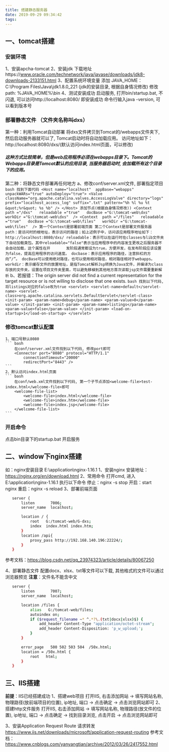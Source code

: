 ```yaml
---
title: 搭建静态服务器
date: 2019-09-29 09:34:42
tags:
---
```


## 一、tomcat搭建

### 安装环境
1、安装apcha-tomcat
2、安装jdk
    下载地址https://www.oracle.com/technetwork/java/javase/downloads/jdk8-downloads-2133151.html
3、配置系统环境变量
    添加 JAVA_HOME：C:\Program Files\Java\jdk1.8.0_221 (jdk的安装目录, 根据自身情况修改)
    修改 path: %JAVA_HOME%\bin
4、测试安装成功
    启动服务, 打开bin/startup.bat, 不闪退, 可以访问http://localhost:8080/ 即安装成功
    命令行输入java -version, 可以看到版本号
   
### 部署静态文件 （文件夹名称叫dxs）
第一种：利用Tomcat自动部署
    将dxs文件拷贝到Tomcat的/webapps文件夹下, 然后启动服务器就可以了, Tomcat启动时将自动加载应用。
    访问地址如下：http://localhost:8080/dxs/(默认访问index.html页面，可以修改)
##### 这种方式比较简单，但是web应用程序必须在webapps目录下。Tomcat的Webapps目录是Tomcat默认的应用目录, 当服务器启动时, 会加载所有这个目录下的应用。

第二种：将静态文件部署再任何地方
a、修改conf/server.xml文件, 部署指定项目
    ``` bash
    找到下面代码
    <Host name="localhost"  appBase="webapps" unpackWARs="true" autoDeploy="true">
        <Valve className="org.apache.catalina.valves.AccessLogValve" directory="logs"
            prefix="localhost_access_log" suffix=".txt"
            pattern="%h %l %u %t &quot;%r&quot; %s %b" />
    </Host>
    添加节点(根据自身情况修改))
    <Context  path ="/dxs"  
        reloadable ="true"  
        docBase ="G:\tomcat-web\dxs"  
        workDir ="G:\tomcat-web\dxs" 
    />
    <Context  path ="/files"  
        reloadable ="true"  
        docBase ="G:\tomcat-web\files"  
        workDir ="G:\tomcat-web\files" 
    />
    第一个Context是部署前端页面
    第二个Context是部署文件服务器
    path：是访问时的根地址，表示访问的路径；如上述例子中，访问该应用程序地址如下：http://localhost:8080/dxs/
    reloadable：表示可以在运行时在classes与lib文件夹下自动加载类包。其中reloadable="false"表示当应用程序中的内容发生更改之后服务器不会自动加载，这个属性在开       发阶段通常都设为true，方便开发，在发布阶段应该设置为false，提高应用程序的访问速度。
    docbase：表示应用程序的路径，注意斜杠的方向“/”。 docBase可以使用绝对路径，也可以使用相对路径，相对路径相对于webapps。
    workdir：表示缓存文件的放置地址，是指Tomcat解析Jsp转换为Java文件，并编译为class存放的文件夹，设置在项目文件夹里面，可以避免移植到其他地方首次读取jsp文件需要重新解析
    ```
b、若报错：The origin server did not find a current representation for the target resource or is not willing to disclose that one exists.
    ``` bash
    找到以下代码, 将listings对应的false改为true
    <servlet>
        <servlet-name>default</servlet-name>
        <servlet-class>org.apache.catalina.servlets.DefaultServlet</servlet-class>
        <init-param>
            <param-name>debug</param-name>
            <param-value>0</param-value>
        </init-param>
        <init-param>
            <param-name>listings</param-name>
            <param-value>false</param-value>
        </init-param>
        <load-on-startup>1</load-on-startup>
    </servlet>
    ```

### 修改tomcat默认配置
    1、端口号默认8080
    ``` bash
        在conf/server.xml文件找到以下代码, 修改port即可
        <Connector port="8080" protocol="HTTP/1.1"
            connectionTimeout="20000"
            redirectPort="8443" />
    ```
    2、默认访问index.html页面
    ``` bash
        在conf/web.xml文件找到以下代码, 第一个子节点添加<welcome-file>test-index.html</welcome-file>即可
        <welcome-file-list>
            <welcome-file>index.html</welcome-file>
            <welcome-file>index.htm</welcome-file>
            <welcome-file>index.jsp</welcome-file>
        </welcome-file-list>
    ```

### 开启命令
点击bin目录下的startup.bat 开启服务


## 二、window下nginx搭建
如：nginx安装目录 E:\application\nginx-1.16.1
1、安装nginx
    安装地址：https://nginx.org/en/download.html
2、常用命令
打开cmd, 进入E:\application\nginx-1.16.1 执行以下命令
停止：nginx -s stop
开启：start nginx
重启：nginx -s reload
3、部署前端页面
 ``` bash
    server {
        listen       7006;
        server_name  localhost;

        location / {
            root   G:/tomcat-web/G-dxs;
            index  index.html index.htm;
        }
        location /api{
            proxy_pass http://192.168.140.196:22224/;
        }
    }
```
参考文档：https://blog.csdn.net/qq_23974323/article/details/80067250

4、部署静态文件
配置docx、xlsx、txt等文件可以下载, 其他格式的文件可以通过浏览器预览
**注意**：文件名不能含中文
 ``` bash
    server {
        listen       7007;
        server_name  localhost;

        location /files {
            alias   G:/tomcat-web/files;
            autoindex on;
            if ($request_filename ~* ^.*?\.(txt|docx|xlsx)$) { 
                add_header Content-Type "application/octet-stream";
                add_header Content-Disposition: 'p_w_upload;';
            }  
        }

        error_page   500 502 503 504  /50x.html;
        location = /50x.html {
            root   html;
        }
    }
 ```

## 三、IIS搭建
**前提**：IIS已经搭建成功
1、搭建web项目
打开IIS, 右击添加网站 -> 填写网站名称, 物理路径(放前端项目的位置), ip地址, 端口 -> 点击确定 -> 点击浏览网站即可
2、搭建http文件服务
打开IIS, 右击添加网站 -> 填写网站名称, 物理路径(放文件的位置), ip地址, 端口 -> 点击确定 -> 找到目录浏览, 点击开启 -> 点击浏览网站即可

3、安装Application Request Route
    请求转发
    https://www.iis.net/downloads/microsoft/application-request-routing
    参考文档：
    https://www.cnblogs.com/yanyangtian/archive/2012/03/26/2417552.html